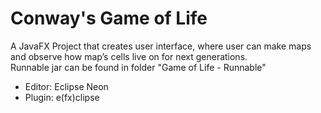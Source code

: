 # Conway's Game of Life
A JavaFX Project that creates user interface, where user can make maps and observe how map’s cells live on for next generations.</br>
Runnable jar can be found in folder "Game of Life - Runnable"

* Editor: Eclipse Neon
* Plugin: e(fx)clipse
